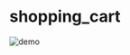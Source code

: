 # shopping_cart

![demo](https://user-images.githubusercontent.com/41492852/90948436-7c9eb780-e404-11ea-9c4e-f3c0df75f3dd.png)
